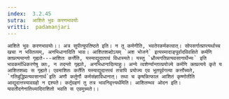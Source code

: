 ```yaml
---
index:  3.2.45
sutra:  आशिते भुवः करणभावयोः
vritti:  padamanjari
---
```


	आशिते भुवः करणभावयोः।। अत्र सुपीत्युपतिष्ठते इति। न तु कर्मणीति, भवतेरकर्मकत्वात्। सोपसर्गात्प्राप्त्यर्थाच्च खचा न भवितव्यम्, अनभिधानादिति भावः। आशितशब्दोऽयम् `अश भोजने` इत्यस्मादाङ्पूर्वादविवक्षिते कर्मणि क्तप्रत्ययान्तो गृह्यते---आशितः कर्त्तेति, यस्याद्युदातत्वं विधास्यते। यस्तु `ध्रौव्यगतिप्रत्यवसानार्थेभ्यः` इति भावकर्माधिकरणेषु क्तः, न तदन्तो गृह्यते, अनभिधानादित्याहुः। अन्ये त्वशेर्ण्यान्तात्प्रयोज्ये कर्मणि क्तप्रत्यये कृते य आशितशब्दः स गृह्यते। एवमाशितः कर्तेति यस्याद्युदात्तत्वं तत्रापि प्रयोज्य एव भूतपूर्वगत्या कर्त्तोच्यते, `गतिबुद्धिप्रत्यवसानार्थ`इति अणौ कर्तुर्णौ कर्मसंज्ञाविधानात्। तथा च कृषन्नित्फाल आशितं कृष्णोतीति आद्युदात्तस्यावग्रहो न द्दश्यते। कर्तृग्रहणं तु तत्र भावनिवृत्त्यर्थमिति। आशितम्भव ओदन इति। यावतौदनेनातिथ्यादिराशितो भवति स एवमुच्यते।।
